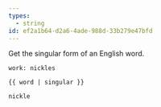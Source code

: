 ```yaml
---
types:
  - string
id: ef2a1b64-d2a6-4ade-988d-33b279e47bfd
---
```

Get the singular form of an English word.

```.language-yaml
work: nickles
```

```
{{ word | singular }}
```

```.language-output
nickle
```
